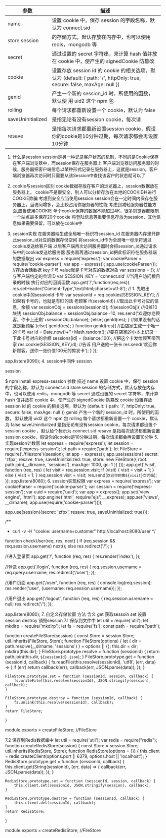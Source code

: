 | 参数 |	描述 |
|------ |-----------------------    |
| name	| 设置 cookie 中，保存 session 的字段名称，默认为  connect.sid
| store	session |的存储方式，默认存放在内存中，也可以使用  redis，mongodb 等
| secret	|通过设置的 secret 字符串，来计算 hash 值并放在  cookie 中，使产生的 signedCookie 防篡改
 cookie|	设置存放 session id 的 cookie 的相关选项，默认为  (default: { path: '/', httpOnly: true, secure: false, maxAge: null })
| genid	|产生一个新的 session_id 时，所使用的函数， 默认使 用 uid2 这个 npm 包
| rolling |	每个请求都重新设置一个 cookie，默认为 false
saveUninitialized	|是指无论有没有session cookie，每次请| 求都设置个session cookie ，默认给个标示为 connect.sid
| resave	|是指每次请求都重新设置session cookie，假设你的cookie是10分钟过期，每次请求都会再设置10分钟|




1. 什么是session
session是另一种记录客户状态的机制，不同的是Cookie保存在客户端浏览器中，而session保存在服务器上
客户端浏览器访问服务器的时候，服务器把客户端信息以某种形式记录在服务器上，这就是session。客户端浏览器再次访问时只需要从该Session中查找该客户的状态就可以了
2. cookie与session区别
cookie数据存放在客户的浏览器上，session数据放在服务器上。
cookie不是很安全，别人可以分析存放在本地的COOKIE并进行COOKIE欺骗 考虑到安全应当使用session
session会在一定时间内保存在服务器上。当访问增多，会比较占用你服务器的性能 考虑到减轻服务器性能方面,应当使用COOKIE
单个cookie保存的数据不能超过4K，很多浏览器都限制一个站点最多保存20个cookie
将登陆信息等重要信息存放为session、其他信息如果需要保留，可以放在cookie中

3. session实现
在服务器端生成全局唯一标识符session_id
在服务器内存里开辟此session_id对应的数据存储空间
将session_id作为全局唯一标示符通过cookie发送给客户端
以后客户端再次访问服务器时会把session_id通过请求头中的cookie发送给服务器
服务器再通过session_id把此标识符在服务器端的数据取出
var express = require('express');
var cookieParser = require('cookie-parser');
var app = express();
app.use(cookieParser());
//存放会话数据 key卡号 value就是卡号对应的数据对象
var sessions = {};
//与客户端约定的会话ID
var SESSION_KEY = 'connect.sid'
//当用户访问根目录的时候 执行对应的回调函数
app.get('/',function(req,res){
    res.setHeader('Content-Type','text/html;charset=utf-8');
   // 1. 先取出cookie中的sessionId 卡号
    var sessionId = req.cookies[SESSION_KEY];
    // 如果有卡号的，也就是有ID的话 老顾客
    if(sessionId){
        //取出此卡号对应的信息，余额
        var sessionObj = sessions[sessionId];
        if(sessionObj){
            //扣掉10块钱
            sessionObj.balance = sessionObj.balance -10;
            res.send('欢迎你老顾客，你卡上还剩'+sessionObj.balance);
        }else{
            genId(res);
        }
    //如果没有的话就是新顾客
    }else{
        genId(res);
    }
    function genId(res){
        //由店家生成一个唯一的卡号
        var id = Date.now()+''+Math.random();
        //要在店家的小本上记录一下此卡号对应的余额
        sessions[id] = {balance:100};
        //把这个卡发给顾客带回家
        res.cookie(SESSION_KEY,id);
        //告诉 用户送他一张卡
        res.send('欢迎你新顾客，送你一张价值100元的剪发卡');
    }
});

app.listen(9090);
4. session中间件
session

session

$ npm install express-session
参数	描述
name	设置 cookie 中，保存 session 的字段名称，默认为 connect.sid
store	session 的存储方式，默认存放在内存中，也可以使用 redis，mongodb 等
secret	通过设置的 secret 字符串，来计算 hash 值并放在 cookie 中，使产生的 signedCookie 防篡改
cookie	设置存放 session id 的 cookie 的相关选项，默认为 (default: { path: '/', httpOnly: true, secure: false, maxAge: null })
genid	产生一个新的 session_id 时，所使用的函数， 默认使用 uid2 这个 npm 包
rolling	每个请求都重新设置一个 cookie，默认为 false
saveUninitialized	是指无论有没有session cookie，每次请求都设置个session cookie ，默认给个标示为 connect.sid
resave	是指每次请求都重新设置session cookie，假设你的cookie是10分钟过期，每次请求都会再设置10分钟
5. 实现sesion计数器
let express = require('express');
let session = require('express-session');
let path = require('path');
let FileStore = require('./filestore')(session);
let app = express();
app.use(session({
    secret: 'zfpx',
    resave: true,
    saveUninitialized: true,
    store: new FileStore({
        root: path.join(__dirname, 'sessions'),
        maxAge: 1000,
        gc: 1
    })
}));
app.get('/visit', function (req, res) {
    let visit = req.session.visit;
    if (visit) {
        visit = visit + 1;
    } else {
        visit = 1;
    }
    req.session.visit = visit;
    res.send(`欢迎你的第${visit}次光临`);
});
app.listen(8080);
6. session实现权限
var express = require('express');
var cookieParser = require('cookie-parser');
var session = require('express-session');
var uuid = require('uuid');
var app = express();
app.set('view engine', 'html');
app.engine('html', require('ejs').__express);
app.set('views', __dirname);
app.use(require('cookie-parser')());

app.use(session({secret: 'zfpx',
    resave: true,
    saveUninitialized: true}));

/**
 * curl -v -H "cookie: username=customer" http://localhost:8080/user
 */

function checkUser(req, res, next) {
    if (req.session && req.session.username)
        next();
    else
        res.redirect('/');
}

//进入登录页
app.get('/', function (req, res) {
    res.render('index');
});

//登录
app.get('/login', function (req, res) {
    req.session.username = req.query.username;
    res.redirect('/user');
});

//用户页面
app.get('/user', function (req, res) {
    console.log(req.session);
    res.render('user', {username: req.session.username});
});

//用户退出
app.get('/logout', function (req, res) {
    req.session.usrename = null;
    res.redirect('/');
});

app.listen(8080);
7. 自定义存储位置
方法	含义
get	获取sessoin
set	设置session
destroy	销毁session
7.1 保存到文件中
let util = require('util');
let mkdirp = require('mkdirp');
let fs = require('fs');
const path = require('path');

function createFileStore(session) {
    const Store = session.Store;
    util.inherits(FileStore, Store);
    function FileStore(options) {
        let { dir = path.resolve(__dirname, 'sessions') } = options || {};
        this.dir = dir;
        mkdirp(this.dir);
    }
    FileStore.prototype.resolve = function (sessionId) {
        return path.join(this.dir, `${sessionId}.json`);
    }
    FileStore.prototype.get = function (sessionId, callback) {
        fs.readFile(this.resolve(sessionId), 'utf8', (err, data) => {
            if (err) return callback(err);
            callback(err, JSON.parse(data));
        });
    }

    FileStore.prototype.set = function (sessionId, session, callback) {
        fs.writeFile(this.resolve(sessionId), JSON.stringify(session), callback);
    }

    FileStore.prototype.destroy = function (sessionId, callback) {
        fs.unlink(this.resolve(sessionId), callback);
    }
    return FileStore;
}

module.exports = createFileStore;
//FileStore

7.2 保存到Redis数据库中
let util = require('util');
var redis = require("redis");
function createRedisStore(session) {
    const Store = session.Store;
    util.inherits(RedisStore, Store);
    function RedisStore(options = {}) {
        this.client = redis.createClient(options.port || 6379, options.host || 'localhost');
    }
    RedisStore.prototype.get = function (sessionId, callback) {
        this.client.get(String(sessionId), (err, data) => {
            callback(err, JSON.parse(data));
        });
    }

    RedisStore.prototype.set = function (sessionId, session, callback) {
        this.client.set(sessionId, JSON.stringify(session), callback);
    }

    RedisStore.prototype.destroy = function (sessionId, callback) {
        this.client.del(sessionId, callback);
    }
    return RedisStore;
}

module.exports = createRedisStore;
//FileStore